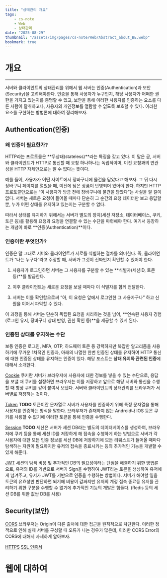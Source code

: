 ```yaml
---
title: "상태관리 개요"
tags:
    - cs-note
    - Web
    - 상태관리
date: "2025-08-29"
thumbnail: "/assets/img/pages/cs-note/Web/Abstract_about_BE.webp"
bookmark: true
---
```


# 개요
---

서버와 클라이언트의 상태관리를 위해서 웹 서버는 인증(Authentication)과 보안(Security)을 고려해야한다. 인증을 통해 사용자가 누구인지, 해당 사용자가 어떠한 권한을 가지고 있는지를 증명할 수 있고, 보안을 통해 이러한 사용자를 인증하는 요소를 다른 사람이 탈취하고나, 사용자의 개인정보를 열람할 수 없도록 보호할 수 있다. 이러한 요소를 구현하는 방법론에 대하여 정리해보자.

## Authentication(인증)

### 왜 인증이 필요한가?

HTTP라는 프로토콜은 **무상태(stateless)**라는 특징을 갖고 있다.
이 말은 곧, 서버와 클라이언트가 HTTP로 통신할 때 요청 하나하나는 독립적이며, 이전 요청과의 연관성을 HTTP 자체만으로는 알 수 없다는 뜻이다.

예를 들어, 사용자가 어떤 사이트에서 장바구니에 물건을 담았다고 해보자. 그 뒤 다시 장바구니 페이지를 열었을 때, 이전에 담은 상품이 반영되어 있어야 한다. 하지만 HTTP 프로토콜만으로는 “이 사용자가 방금 전에 장바구니에 물건을 담았다”는 사실을 알 길이 없다. 서버는 새로운 요청이 들어올 때마다 단순히 그 순간의 요청 데이터만 보고 응답할 뿐, 누가 어떤 상태를 유지하고 있는지는 구분할 수 없다.

따라서 상태를 유지하기 위해서는 서버가 별도의 장치(세션 저장소, 데이터베이스, 쿠키, 토큰 등)를 활용해 요청과 요청을 연결할 수 있는 수단을 마련해야 한다. 여기서 등장하는 개념이 바로 **인증(Authentication)**이다.

### 인증이란 무엇인가?

인증은 말 그대로 서버와 클라이언트가 서로를 식별하는 절차를 의미한다.
즉, 클라이언트가 “나는 누구다”라고 주장할 때, 서버가 그것이 진짜인지 확인할 수 있어야 한다.

1. 사용자가 로그인하면 서버는 그 사용자를 구분할 수 있는 **식별자(세션ID, 토큰 등)**를 발급한다.

2. 이후 클라이언트는 새로운 요청을 보낼 때마다 이 식별자를 함께 전달한다.

3. 서버는 이를 확인함으로써 “아, 이 요청은 앞에서 로그인한 그 사용자구나” 하고 신원을 이어서 파악할 수 있다.

이 과정을 통해 서버는 단순히 독립된 요청을 처리하는 것을 넘어, **연속된 사용자 경험(로그인 유지, 장바구니 상태 반영, 권한 확인 등)**을 제공할 수 있게 된다.

### 인증된 상태를 유지하는 수단

보통 인증은 로그인, MFA, OTP, 하드웨어 토큰 등 강력하지만 복잡한 알고리즘을 사용하기에 무거운 1차적인 인증과, 아래의 나열한 한번 인증된 상태를 유지하여 HTTP 통신에 대한 인증된 상태를 유지하는 인증이 있다. 해당 포스트는 **상태 유지와 관련된 인증**에 대해서 소개한다.

[Cookie](/_pages/cs-note/Web/상태관리/Cookie.md)
쿠키란 서버가 브라우저에 사용자에 대한 정보를 넣을 수 있는 수단으로, 응답을 보낼 때 쿠키를 설정하면 브라우저는 이를 저장하고 앞으로 해당 서버와 통신을 수행할 때 항상 쿠키를 같이 붙여서 보낸다. 서버와 클라이언트의 상태관리를 브라우저가 서버별로 저장하는 것이다.

[Token]() **TODO**
토큰이란 문자열로 서버가 사용자를 인증하기 위해 특정 문자열을 통해 사용자를 인증하는 방식을 말한다. 브라우저가 존재하지 않는 Android나 IOS 등은 쿠키를 사용할 수 없기에 이러한 토큰을 통해 인증을 수행한다.

[Session]() **TODO**
세션은 서버가 세션 DB라는 별도의 데이터베이스를 생성하여, 브라우저에 쿠키 등을 통해 세션 ID를 저장하게 해 접속을 수행하게 하는 방법으로 서버가 각 사용자에 대한 모든 인증 정보를 세션 DB에 저장하기에 모든 리퀘스트가 들어올 때마다 탐색하는 자원이 필요하지만 유저의 접속을 종료시키는 등의 추가적인 기능을 개발할 수 있게 해준다.

[JWT](/_pages/cs-note/Web/상태관리/JWT.md)
세션의 탐색 비용 및 추가적인 DB의 필요성이라는 단점을 해결하기 위한 방법론으로, 유저의 ID를 기반으로 서버가 Sign을 수행하여 JWT라는 토큰을 생성하여 유저에게 넘겨주고, 유저가 JWT를 기반으로 인증을 수행하는 방법이다. 서버가 해야할 일을 토큰의 유효성만 판단하면 되기에 비용이 값싸지만 유저의 계정 접속 종료등 유저를 관리하기 위한 구분을 수행할 수 없기에 추가적인 기능의 개발은 힘들다. (Redis 등의 세션 DB를 위한 값싼 DB를 사용)

## Security(보안)


[CORS](/_pages/cs-note/Web/상태관리/CORS.md)
브라우저는 Origin이 다른 출처에 대한 접근을 원칙적으로 차단한다. 이러한 정책으로 인해 실제 서버를 구성할 때 오류가 나는 경우가 많은데, 이러한 CORS Error의 CORS에 대해서 자세하게 알아보자.

[HTTPS]()
[SSL 인증서]()
# 웹에 대하여